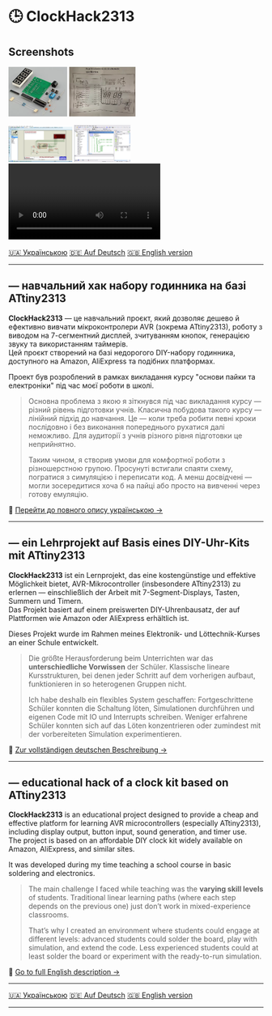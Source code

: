 # 🕒 ClockHack2313

## Screenshots


<a href="img-vid/DIY_kit_details2.png" target="_blank"><img src="img-vid/DIY_kit_details2.png" width="23%"></a> 
<a href="img-vid/DIY_kit_circuit_scan.png" target="_blank"><img src="img-vid/DIY_kit_circuit_scan.png" width="26%"></a>

<a href="img-vid/Proteus_simulator.png" target="_blank"><img src="img-vid/Proteus_simulator.png" width="25%"></a> <a href="img-vid/AVR_studio.png" target="_blank"><img src="img-vid/AVR_studio.png" width="22%"></a> ![Demo Video](https://raw.githubusercontent.com/vitovt/ClockHack2313/refs/heads/vitovt-patch-1/img-vid/img-vid/vokoscreenNG-2025-04-16_18-03-33.mp4)

[🇺🇦 Українською](#-навчальний-хак-набору-годинника-на-базі-attiny2313) [🇩🇪 Auf Deutsch](#-ein-lehrprojekt-auf-basis-eines-diy-uhr-kits-mit-attiny2313) [🇬🇧 English version](#-educational-hack-of-a-clock-kit-based-on-attiny2313)

---

## — навчальний хак набору годинника на базі ATtiny2313

**ClockHack2313** — це навчальний проєкт, який дозволяє дешево й ефективно вивчати мікроконтролери AVR (зокрема ATtiny2313), роботу з виводом на 7-сегментний дисплей, зчитуванням кнопок, генерацією звуку та використанням таймерів.  
Цей проєкт створений на базі недорогого DIY-набору годинника, доступного на Amazon, AliExpress та подібних платформах.

Проект був розроблений в рамках викладання курсу "основи пайки та електроніки" під час моєї роботи в школі.

> Основна проблема з якою я зіткнувся під час викладання курсу — різний рівень підготовки учнів. Класична побудова такого курсу — лінійний підхід до навчання. Це — коли треба робити певні кроки послідовно і без виконання попереднього рухатися далі неможливо. Для аудиторії з учнів різного рівня підготовки це неприйнятно.
> 
> Таким чином, я створив умови для комфортної роботи з різношерстною групою. Просунуті встигали спаяти схему, погратися з симуляцією і переписати код. А менш досвідчені — могли зосередитися хоча б на пайці або просто на вивченні через готову емуляцію.

📄 [Перейти до повного опису українською →](README_uk.md)

---

## — ein Lehrprojekt auf Basis eines DIY-Uhr-Kits mit ATtiny2313

**ClockHack2313** ist ein Lernprojekt, das eine kostengünstige und effektive Möglichkeit bietet, AVR-Mikrocontroller (insbesondere ATtiny2313) zu erlernen — einschließlich der Arbeit mit 7-Segment-Displays, Tasten, Summern und Timern.  
Das Projekt basiert auf einem preiswerten DIY-Uhrenbausatz, der auf Plattformen wie Amazon oder AliExpress erhältlich ist.

Dieses Projekt wurde im Rahmen meines Elektronik- und Löttechnik-Kurses an einer Schule entwickelt.

> Die größte Herausforderung beim Unterrichten war das **unterschiedliche Vorwissen** der Schüler. Klassische lineare Kursstrukturen, bei denen jeder Schritt auf dem vorherigen aufbaut, funktionieren in so heterogenen Gruppen nicht.
>
> Ich habe deshalb ein flexibles System geschaffen: Fortgeschrittene Schüler konnten die Schaltung löten, Simulationen durchführen und eigenen Code mit IO und Interrupts schreiben. Weniger erfahrene Schüler konnten sich auf das Löten konzentrieren oder zumindest mit der vorbereiteten Simulation experimentieren.

📄 [Zur vollständigen deutschen Beschreibung →](README_de.md)

---

## — educational hack of a clock kit based on ATtiny2313

**ClockHack2313** is an educational project designed to provide a cheap and effective platform for learning AVR microcontrollers (especially ATtiny2313), including display output, button input, sound generation, and timer use.  
The project is based on an affordable DIY clock kit widely available on Amazon, AliExpress, and similar sites.

It was developed during my time teaching a school course in basic soldering and electronics.

> The main challenge I faced while teaching was the **varying skill levels** of students. Traditional linear learning paths (where each step depends on the previous one) just don’t work in mixed-experience classrooms.
>
> That’s why I created an environment where students could engage at different levels: advanced students could solder the board, play with simulation, and extend the code. Less experienced students could at least solder the board or experiment with the ready-to-run simulation.

📄 [Go to full English description →](README_en.md)

---

[🇺🇦 Українською](#-навчальний-хак-набору-годинника-на-базі-attiny2313) [🇩🇪 Auf Deutsch](#-ein-lehrprojekt-auf-basis-eines-diy-uhr-kits-mit-attiny2313) [🇬🇧 English version](#-educational-hack-of-a-clock-kit-based-on-attiny2313)

---


